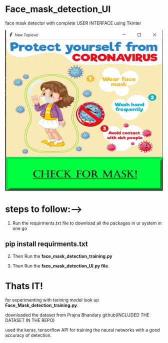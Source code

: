 # Face_mask_detection_UI
face mask detector with complete USER INTERFACE using Tkinter


![](/UI_img.PNG)


# steps to follow:-->

1. Run the requirments.txt file to download all the packages in ur system in one go

## pip install requirments.txt

2. Then Run the **face_mask_detection_training.py**

3. Then Run the **face_mask_detection_UI.py file**.

# Thats IT!

for experimenting with tarining model look up **Face_Mask_detection_training.py**.

downloaded the dataset from Prajna Bhandary github(INCLUDED THE DATASET IN THE REPO)

used the keras, tensorflow API for training the neural networks with a good accuracy of detection.




